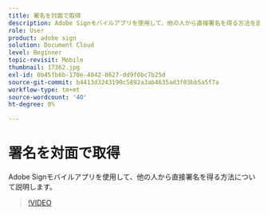 ```yaml
---
title: 署名を対面で取得
description: Adobe Signモバイルアプリを使用して、他の人から直接署名を得る方法を説明します
role: User
product: adobe sign
solution: Document Cloud
level: Beginner
topic-revisit: Mobile
thumbnail: 17362.jpg
exl-id: 0b45fb6b-170e-4842-8627-dd9f0bc7b25d
source-git-commit: b4413d3243190c5892a3ab4635ad3f03bb5a5f7a
workflow-type: tm+mt
source-wordcount: '40'
ht-degree: 0%

---
```


# 署名を対面で取得

Adobe Signモバイルアプリを使用して、他の人から直接署名を得る方法について説明します。

>[!VIDEO](https://video.tv.adobe.com/v/17362?hidetitle=true)
